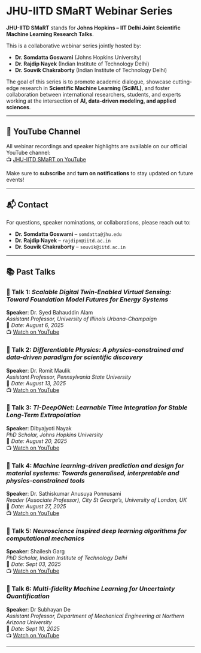 # JHU-IITD SMaRT Webinar Series

**JHU-IITD SMaRT** stands for **Johns Hopkins – IIT Delhi Joint Scientific Machine Learning Research Talks**.

This is a collaborative webinar series jointly hosted by:

- **Dr. Somdatta Goswami** (Johns Hopkins University)  
- **Dr. Rajdip Nayek** (Indian Institute of Technology Delhi)  
- **Dr. Souvik Chakraborty** (Indian Institute of Technology Delhi)

The goal of this series is to promote academic dialogue, showcase cutting-edge research in **Scientific Machine Learning (SciML)**, and foster collaboration between international researchers, students, and experts working at the intersection of **AI, data-driven modeling, and applied sciences**.

---

## 🎥 YouTube Channel

All webinar recordings and speaker highlights are available on our official YouTube channel:  
📺 [JHU-IITD SMaRT on YouTube](https://www.youtube.com/@JHU-IITD-SMART)

Make sure to **subscribe** and **turn on notifications** to stay updated on future events!

---

## 📬 Contact

For questions, speaker nominations, or collaborations, please reach out to:

- **Dr. Somdatta Goswami** – `somdatta@jhu.edu` 
- **Dr. Rajdip Nayek** – `rajdipn@iitd.ac.in`  
- **Dr. Souvik Chakraborty** – `souvik@iitd.ac.in` 

---

## 📚 Past Talks

### 🔹 Talk 1: *Scalable Digital Twin-Enabled Virtual Sensing: Toward Foundation Model Futures for Energy Systems*  
**Speaker**: Dr. Syed Bahauddin Alam  
*Assistant Professor, University of Illinois Urbana-Champaign*  
📅 *Date: August 6, 2025*  
📺 [Watch on YouTube](https://youtu.be/72jLwYNlBkE)

### 🔹 Talk 2: *Differentiable Physics: A physics-constrained and data-driven paradigm for scientific discovery*  
**Speaker**: Dr. Romit Maulik  
*Assistant Professor, Pennsylvania State University*  
📅 *Date: August 13, 2025*  
📺 [Watch on YouTube](https://youtu.be/A9AGOhPoXYw)

### 🔹 Talk 3: *TI-DeepONet: Learnable Time Integration for Stable Long-Term Extrapolation*  
**Speaker**: Dibyajyoti Nayak   
*PhD Scholar, Johns Hopkins University*  
📅 *Date: August 20, 2025*  
📺 [Watch on YouTube](https://youtu.be/bLLbKAq4RBA)

### 🔹 Talk 4: *Machine learning-driven prediction and design for material systems: Towards generalised, interpretable and physics-constrained tools*  
**Speaker**: Dr. Sathiskumar Anusuya Ponnusami   
*Reader (Associate Professor), City St George’s, University of London, UK*  
📅 *Date: August 27, 2025*  
📺 [Watch on YouTube](https://youtu.be/7XCKEdE1s5A)

### 🔹 Talk 5: *Neuroscience inspired deep learning algorithms for computational mechanics*  
**Speaker**: Shailesh Garg   
*PhD Scholar, Indian Institute of Technology Delhi*  
📅 *Date: Sept 03, 2025*  
📺 [Watch on YouTube](https://youtu.be/lBGJaxOYZnM)

### 🔹 Talk 6: *Multi-fidelity Machine Learning for Uncertainty Quantification*  
**Speaker**: Dr Subhayan De   
*Assistant Professor, Department of Mechanical Engineering at Northern Arizona University*  
📅 *Date: Sept 10, 2025*  
📺 [Watch on YouTube](https://youtu.be/BWJfg0dQb6E)


---


